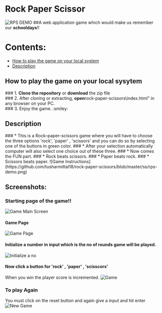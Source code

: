 # Rock Paper Scissor
![RPS DEMO](https://github.com/tusharmittal18/rock-paper-scissors/blob/master/ss/rps.png)
##A web application game which would make us remember our <strong>schooldays</strong>!!
# Contents:
* <a href="#Playing">How to play the game on your local system</a>
* <a href="#Description">Description</a>


<h2 id="Playing">How to play the game on your local sysytem</h2>
### 1. <strong>Clone the repository</strong> or <strong>download</strong> the zip file<br>
### 2. After cloning or extracting, <strong>open</strong>rock-paper-scissors\index.html" in any browser on your PC.<br>
### 3. Enjoy the game. :smiley:

<h2 id="Description">Description</h2>
### * This is a Rock–paper–scissors game where you will have to choose the three options 'rock', 'paper' , 'scissors' and you can do so by selecting one of the buttons in green color.
### * After your selection automatically computer will also select one choice out of these three.
### * Now comes the FUN part.
### * Rock beats scissors.
### * Paper beats rock.
### * Scissors beats paper.
![Game Instructions](https://github.com/tusharmittal18/rock-paper-scissors/blob/master/ss/rps-demo.png)


## Screenshots:
###  Starting page of the game!!
![Game Main Screen](https://github.com/tusharmittal18/rock-paper-scissors/blob/master/ss/first-page.png)

#### Game Page
![Game Page](https://github.com/tusharmittal18/rock-paper-scissors/blob/master/ss/game-page.png)

#### Initialize a number in input which is the no of rounds game will be played.
![Initialize a no](https://github.com/tusharmittal18/rock-paper-scissors/blob/master/ss/reset-completed.png)

#### Now click a button for 'rock' , 'paper' , 'scisscors'
When you win the player score is incremented.
![Game](https://github.com/tusharmittal18/rock-paper-scissors/blob/master/ss/last-chance.png)

### To play Again
You must click on the reset button and again give a input and hit enter
![New Game](https://github.com/tusharmittal18/rock-paper-scissors/blob/master/ss/play-again.png)

